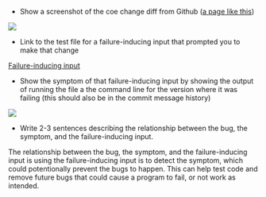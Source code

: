 - Show a screenshot of the coe change diff from Github ([a page like this](https://github.com/nidhidhamnani/cse15l-lab-reports/commit/c50a8a426a363d4f9e6987fdf4c1f335dc7a54ca))

![](https://user-images.githubusercontent.com/60327860/165018242-55e45714-f6b5-480a-9809-1bd9c019ec14.png)
- Link to the test file for a failure-inducing input that prompted you to make that change

[Failure-inducing input](https://github.com/Hiro-229/markdown-parser/tree/94f40ffc85b02a31052c28b338c1825dc74cac78)
- Show the symptom of that failure-inducing input by showing the output of running the file a the command line for the version where it was failing (this should also be in the commit message history)

![](https://user-images.githubusercontent.com/60327860/165019830-79110193-a343-4b65-8105-f98e10edc55d.png)

- Write 2-3 sentences describing the relationship between the bug, the symptom, and the failure-inducing input.

The relationship between the bug, the symptom, and the failure-inducing input is using the failure-inducing input is to detect the symptom, which could potentionally prevent the bugs to happen. This can help test code and remove future bugs that could cause a program to fail, or not work as intended. 
